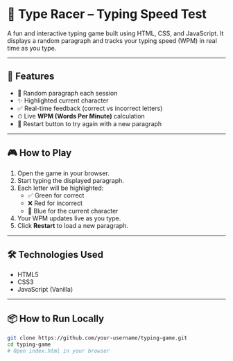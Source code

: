 # 🧠 Type Racer – Typing Speed Test

A fun and interactive typing game built using HTML, CSS, and JavaScript. It displays a random paragraph and tracks your typing speed (WPM) in real time as you type.

---

## 🚀 Features

- 🔁 Random paragraph each session
- ✨ Highlighted current character
- ✅ Real-time feedback (correct vs incorrect letters)
- ⏱ Live **WPM (Words Per Minute)** calculation
- 🔄 Restart button to try again with a new paragraph

---

## 🎮 How to Play

1. Open the game in your browser.
2. Start typing the displayed paragraph.
3. Each letter will be highlighted:
   - ✅ Green for correct
   - ❌ Red for incorrect
   - 🔵 Blue for the current character
4. Your WPM updates live as you type.
5. Click **Restart** to load a new paragraph.

---

## 🛠 Technologies Used

- HTML5
- CSS3
- JavaScript (Vanilla)

---
## 📦 How to Run Locally

```bash
git clone https://github.com/your-username/typing-game.git
cd typing-game
# Open index.html in your browser
